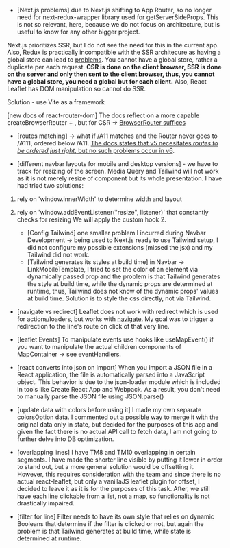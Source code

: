 - [Next.js problems] due to Next.js shifting to App Router, so no longer need for next-redux-wrapper library used for getServerSideProps. This is not so relevant, here, because we do not focus on architecture, but is useful to know for any other bigger project.

Next.js prioritizes SSR, but I do not see the need for this in the current app. Also, Redux is practically incompatible with the SSR architecure as having a global store can lead to [problems](https://redux.js.org/usage/nextjs#the-app-router-architecture-and-redux). You cannot have a global store, rather a duplicate per each request. **CSR is done on the client browser, SSR is done on the server and only then sent to the client browser, thus, you cannot have a global store, you need a global but for each client.** Also, React Leaflet has DOM manipulation so cannot do SSR.

Solution - use Vite as a framework


[new docs of react-router-dom] The docs reflect on a more capable createBrowserRouter +  <RouterProvider router={router} />, but for CSR -> [BrowserRouter suffices](https://www.w3schools.com/react/react_router.asp) 

- [routes matching] -> what if /A11 matches and the Router never goes to /A111, ordered below /A11.
[The docs states that v5 necesitates *routes to be ordered just right*, but no such problems occur in v6](https://reactrouter.com/en/main/start/faq#what-happened-to-regexp-routes-paths).

- [different navbar layouts for mobile and desktop versions] - we have to track for resizing of the screen. Media Query and Tailwind will not work as it is not merely resize of component but its whole presentation.
I have had tried two solutions:
1. rely on 'window.innerWidth' to determine width and layout
2. rely on 'window.addEventListener("resize", listener)' that constantly checks for resizing
We will apply the custom hook 2.

    - [Config Tailwind] one smaller problem I incurred during Navbar Development -> being used to Next.js ready to use Tailwind setup, I did not configure my possible extensions (missed the jsx) and my Tailwind did not work.
    - [Tailwind generates its styles at build time] in Navbar -> LinkMobileTemplate, I tried to set the color of an element via dynamically passed prop and the problem is that Tailwind generates the style at build time, while the dynamic props are determined at runtime, thus, Tailwind does not know of the dynamic props' values at build time. Solution is to style the css directly, not via Tailwind.

- [navigate vs redirect] Leaflet does not work with redirect which is used for actions/loaders, but works with [navigate](https://stackoverflow.com/questions/74413650/what-is-difference-between-usenavigate-and-redirect-in-react-route-v6). My goal was to trigger a redirection to the line's route on click of that very line. 
- [leaflet Events] To manipulate events use hooks like useMapEvent() if you want to manipulate the actual children components of MapContainer -> see eventHandlers.

- [react converts into json on import] When you import a JSON file in a React application, the file is automatically parsed into a JavaScript object. This behavior is due to the json-loader module which is included in tools like Create React App and Webpack. As a result, you don't need to manually parse the JSON file using JSON.parse()

- [update data with colors before using it] I made my own separate colorsOption data. I commented out a possible way to merge it with the original data only in state, but decided for the purposes of this app and given the fact there is no actual API call to fetch data, I am not going to further delve into DB optimization.

- [overlapping lines] I have TM8 and TM10 overlapping in certain segments. I have made the shorter line visible by putting it lower in order to stand out, but a more general solution would be offsetting it. However, this requires consideration with the team and since there is no actual react-leaflet, but only a vanillaJS leaflet plugin for offset, I decided to leave it as it is for the purposes of this task. After, we still have each line clickable from a list, not a map, so functionality is not drastically impaired.

- [filter for line] Filter needs to have its own style that relies on dynamic Booleans that determine if the filter is clicked or not, but again the problem is that Tailwind generates at build time, while state is determined at runtime. 